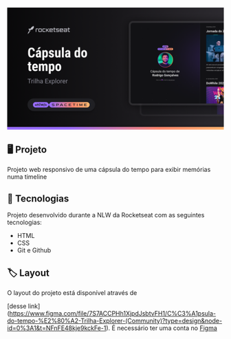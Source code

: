 <p align="center">
    <img src =".github/preview.png" alt = "Demonstração do projeto" widht="100%" />
</p>

## 🖥️ Projeto 

Projeto web responsivo de uma cápsula do tempo para exibir memórias numa timeline

## 🚀 Tecnologias

Projeto desenvolvido durante a NLW da Rocketseat com as seguintes tecnologias:

- HTML
- CSS
- Git e Github

## 🏷️ Layout

O layout do projeto está disponível através de

[desse link] (https://www.figma.com/file/7S7ACCPHh1XjpdJsbtvFH1/C%C3%A1psula-do-tempo-%E2%80%A2-Trilha-Explorer-(Community)?type=design&node-id=0%3A1&t=NFnFE48kje9kckFe-1).
É necessário ter uma conta no [Figma](https://www.figma.com)

